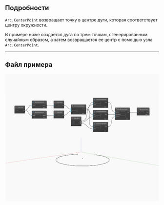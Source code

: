 ## Подробности
`Arc.CenterPoint` возвращает точку в центре дуги, которая соответствует центру окружности.

В примере ниже создается дуга по трем точкам, сгенерированным случайным образом, а затем возвращается ее центр с помощью узла `Arc.CenterPoint`.

___
## Файл примера

![CenterPoint](./Autodesk.DesignScript.Geometry.Arc.CenterPoint_img.jpg)

